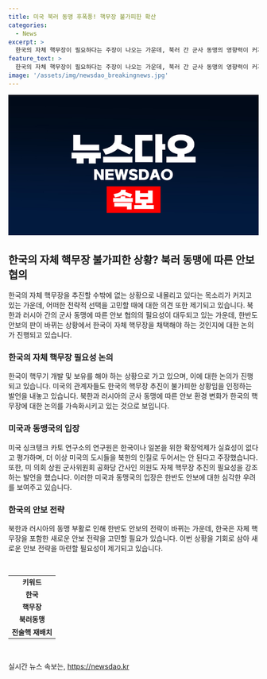 ```yaml
---
title: 미국 북러 동맹 후폭풍! 핵무장 불가피한 확산
categories:
  - News
excerpt: >
  한국의 자체 핵무장이 필요하다는 주장이 나오는 가운데, 북러 간 군사 동맹의 영향력이 커지고 있습니다. 미국의 한국 및 일본과의 핵무기 공유 협정을 더 늦춰서는 안 된다는 주장도 제기되고 있습니다. 북한과 러시아의 동맹 부활로 한반도 안보의 판이 바뀌고 있는 상황에서 한국은 새로운 전략적 선택을 고민할 필요가 있습니다. 현재의 안보 환경에서 한국이 핵무기 개발 및 보유를 해야 하는 상황으로 가고 있으며, 이에 대한 논의가 뜨거운 상황입니다.
feature_text: >
  한국의 자체 핵무장이 필요하다는 주장이 나오는 가운데, 북러 간 군사 동맹의 영향력이 커지고 있습니다. 미국의 한국 및 일본과의 핵무기 공유 협정을 더 늦춰서는 안 된다는 주장도 제기되고 있습니다. 북한과 러시아의 동맹 부활로 한반도 안보의 판이 바뀌고 있는 상황에서 한국은 새로운 전략적 선택을 고민할 필요가 있습니다. 현재의 안보 환경에서 한국이 핵무기 개발 및 보유를 해야 하는 상황으로 가고 있으며, 이에 대한 논의가 뜨거운 상황입니다.
image: '/assets/img/newsdao_breakingnews.jpg'
---
```


<p><img src="/assets/img/newsdao_breakingnews.jpg" alt="koreaapp 속보" /></p>

<h2 data-ke-size="size26">한국의 자체 핵무장 불가피한 상황? 북러 동맹에 따른 안보 협의</h2>

<p data-ke-size="size16">한국의 자체 핵무장을 추진할 수밖에 없는 상황으로 내몰리고 있다는 목소리가 커지고 있는 가운데, 어떠한 전략적 선택을 고민할 때에 대한 의견 또한 제기되고 있습니다. 북한과 러시아 간의 군사 동맹에 따른 안보 협의의 필요성이 대두되고 있는 가운데, 한반도 안보의 판이 바뀌는 상황에서 한국이 자체 핵무장을 채택해야 하는 것인지에 대한 논의가 진행되고 있습니다.</p>

<h3 data-ke-size="size24">한국의 자체 핵무장 필요성 논의</h3>

<p data-ke-size="size16">한국이 핵무기 개발 및 보유를 해야 하는 상황으로 가고 있으며, 이에 대한 논의가 진행되고 있습니다. 미국의 관계자들도 한국의 핵무장 추진이 불가피한 상황임을 인정하는 발언을 내놓고 있습니다. 북한과 러시아의 군사 동맹에 따른 안보 환경 변화가 한국의 핵무장에 대한 논의를 가속화시키고 있는 것으로 보입니다.</p>

<h3 data-ke-size="size24">미국과 동맹국의 입장</h3>

<p data-ke-size="size16">미국 싱크탱크 카토 연구소의 연구원은 한국이나 일본을 위한 확장억제가 실효성이 없다고 평가하며, 더 이상 미국의 도시들을 북한의 인질로 두어서는 안 된다고 주장했습니다. 또한, 미 의회 상원 군사위원회 공화당 간사인 의원도 자체 핵무장 추진의 필요성을 강조하는 발언을 했습니다. 이러한 미국과 동맹국의 입장은 한반도 안보에 대한 심각한 우려를 보여주고 있습니다.</p>

<h3 data-ke-size="size24">한국의 안보 전략</h3>

<p data-ke-size="size16">북한과 러시아의 동맹 부활로 인해 한반도 안보의 전략이 바뀌는 가운데, 한국은 자체 핵무장을 포함한 새로운 안보 전략을 고민할 필요가 있습니다. 이번 상황을 기회로 삼아 새로운 안보 전략을 마련할 필요성이 제기되고 있습니다.</p>

<p data-ke-size="size16">&nbsp;</p>

<table>
    <tbody>
        <tr>
            <td style="text-align: center; height: 17px;"><b>키워드</b></td>
        </tr>
        <tr>
            <td style="text-align: center; height: 17px;"><b>한국</b></td>
        </tr>
        <tr>
            <td style="text-align: center; height: 17px;"><b>핵무장</b></td>
        </tr>
        <tr>
            <td style="text-align: center; height: 17px;"><b>북러동맹</b></td>
        </tr>
        <tr>
            <td style="text-align: center; height: 17px;"><b>전술핵 재배치</b></td>
        </tr>
    </tbody>
</table>

<p data-ke-size="size16">&nbsp;</p>
실시간 뉴스 속보는, <a href="https://newsdao.kr" rel="dofollow">https://newsdao.kr</a>


